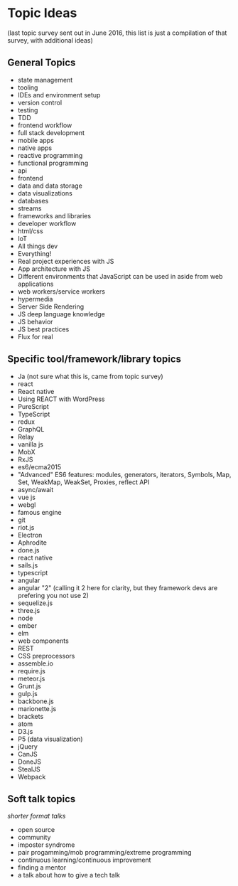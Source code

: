 Topic Ideas
===========

(last topic survey sent out in June 2016, this list is just a compilation of that survey, with additional ideas)

General Topics
--------------
* state management
* tooling
* IDEs and environment setup
* version control
* testing
* TDD
* frontend workflow
* full stack development
* mobile apps
* native apps
* reactive programming
* functional programming
* api
* frontend
* data and data storage
* data visualizations
* databases
* streams
* frameworks and libraries
* developer workflow
* html/css
* IoT
* All things dev
* Everything!
* Real project experiences with JS
* App architecture with JS
* Different environments that JavaScript can be used in aside from web applications
* web workers/service workers
* hypermedia
* Server Side Rendering
* JS deep language knowledge
* JS behavior
* JS best practices
* Flux for real

Specific tool/framework/library topics
---------------------------------
* Ja (not sure what this is, came from topic survey)
* react
* React native
* Using REACT with WordPress
* PureScript
* TypeScript
* redux
* GraphQL
* Relay
* vanilla js
* MobX
* RxJS
* es6/ecma2015
* "Advanced" ES6 features: modules, generators, iterators, Symbols, Map, Set, WeakMap, WeakSet, Proxies, reflect API
* async/await
* vue js
* webgl
* famous engine
* git
* riot.js
* Electron
* Aphrodite
* done.js
* react native
* sails.js
* typescript
* angular
* angular "2" (calling it 2 here for clarity, but they framework devs are prefering you not use 2)
* sequelize.js
* three.js
* node
* ember
* elm
* web components
* REST
* CSS preprocessors
* assemble.io
* require.js
* meteor.js
* Grunt.js
* gulp.js
* backbone.js
* marionette.js
* brackets
* atom
* D3.js
* P5 (data visualization)
* jQuery
* CanJS
* DoneJS
* StealJS
* Webpack

Soft talk topics
----------------
*shorter format talks*

* open source
* community
* imposter syndrome
* pair progamming/mob programming/extreme programming
* continuous learning/continuous improvement
* finding a mentor
* a talk about how to give a tech talk
